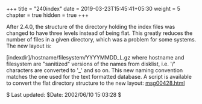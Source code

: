 +++
title = "240index"
date = 2019-03-23T15:45:41+05:30
weight = 5
chapter = true
hidden = true
+++

After 2.4.0, the structure of the directory holding the index files was changed to have three levels instead of being flat. This greatly reduces the number of files in a given directory, which was a problem for some systems.
The new layout is:

[indexdir]/hostname/filesystem/YYYYMMDD_L.gz
where hostname and filesystem are "sanitized" versions of the names from disklist, i.e. '/' characters are converted to '_' and so on. This new naming convention matches the one used for the text formatted database.
A script is available to convert the flat directory structure to the new layout: [msg00428.html](../msg00428)

$ Last updated: $Date: 2002/06/10 15:03:28 $